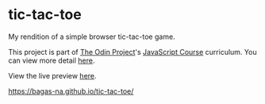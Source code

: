 # tic-tac-toe

My rendition of a simple browser tic-tac-toe game.

This project is part of [The Odin Project](https://www.theodinproject.com/dashboard)'s [JavaScript Course](https://www.theodinproject.com/paths/full-stack-javascript/courses/javascript) curriculum. You can view more detail [here](https://www.theodinproject.com/lessons/node-path-javascript-tic-tac-toe).

View the live preview [here](https://bagas-na.github.io/tic-tac-toe/).

https://bagas-na.github.io/tic-tac-toe/
